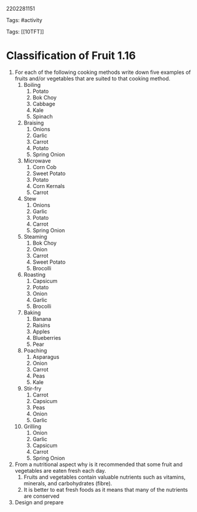 2202281151

Tags: #activity

Tags: [[10TFT]]

# Classification of Fruit 1.16
1. For each of the following cooking methods write down five examples of fruits and/or vegetables that are suited to that cooking method.
	1. Boiling
		1. Potato
		2. Bok Choy
		3. Cabbage
		4. Kale
		5. Spinach
	2. Braising
		1. Onions
		2. Garlic
		3. Carrot
		4. Potato
		5. Spring Onion
	3. Microwave
		1. Corn Cob
		2. Sweet Potato
		3. Potato
		4. Corn Kernals
		5. Carrot
	4. Stew
		1. Onions
		2. Garlic
		3. Potato
		4. Carrot
		5. Spring Onion
	5. Steaming
		1. Bok Choy
		2. Onion
		3. Carrot
		4. Sweet Potato
		5. Brocolli
	6. Roasting
		1. Capsicum
		2. Potato
		3. Onion
		4. Garlic
		5. Brocolli
	7. Baking
		1. Banana
		2. Raisins
		3. Apples
		4. Blueberries
		5. Pear
	8. Poaching
		1. Asparagus
		2. Onion
		3. Carrot
		4. Peas
		5. Kale
	9. Stir-fry
		1. Carrot
		2. Capsicum
		3. Peas
		4. Onion
		5. Garlic
	10. Grilling
		1. Onion
		2. Garlic
		3. Capsicum
		4. Carrot
		5. Spring Onion
2. From a nutritional aspect why is it recommended that some fruit and vegetables are eaten fresh each day.
	1. Fruits and vegetables contain valuable nutrients such as vitamins, minerals, and carbohydrates (fibre).
	2. It is better to eat fresh foods as it means that many of the nutrients are conserved
3. Design and prepare